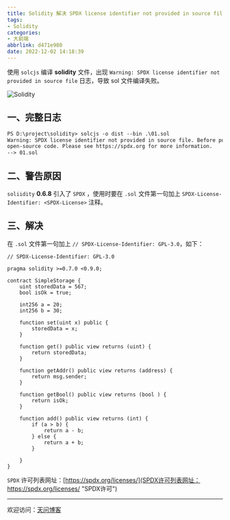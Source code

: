 ```yaml
---
title: Solidity 解决 SPDX license identifier not provided in source file 问题
tags:
- Solidity
categories:
- 大前端
abbrlink: d471e980
date: 2022-12-02 14:18:39
---
```


使用 `solcjs` 编译 **solidity** 文件，出现 `Warning: SPDX license identifier not provided in source file` 日志，导致 sol 文件编译失败。

![Solidity](https://tiven.cn/static/img/img-solidity-01-HVk-cTNq-RhhVUHNNiEB7.jpg)

<!-- more -->

## 一、完整日志

```txt
PS D:\project\solidity> solcjs -o dist --bin .\01.sol
Warning: SPDX license identifier not provided in source file. Before publishing, consider adding a comment containing "SPDX-License-Identifier: <SPDX-License>" to each source file. Use "SPDX-License-Identifier: UNLICENSED" for non-
open-source code. Please see https://spdx.org for more information.
--> 01.sol
```

## 二、警告原因

`soliidity` **0.6.8** 引入了 `SPDX` ，使用时要在 `.sol` 文件第一句加上 `SPDX-License-Identifier: <SPDX-License>` 注释。

## 三、解决

在 `.sol` 文件第一句加上 `// SPDX-License-Identifier: GPL-3.0`，如下：

```solidity
// SPDX-License-Identifier: GPL-3.0

pragma solidity >=0.7.0 <0.9.0;

contract SimpleStorage {
    uint storedData = 567;
    bool isOk = true;

    int256 a = 20;
    int256 b = 30;

    function set(uint x) public {
        storedData = x;
    }

    function get() public view returns (uint) {
        return storedData;
    }

    function getAddr() public view returns (address) {
        return msg.sender;
    }

    function getBool() public view returns (bool ) {
        return isOk;
    }

    function add() public view returns (int) {
        if (a > b) {
            return a - b;
        } else {
            return a + b;   
        }

    }
}
```

`SPDX` 许可列表网址：[https://spdx.org/licenses/](SPDX许可列表网址：https://spdx.org/licenses/ "SPDX许可")

---

欢迎访问：[天问博客](https://tiven.cn/p/d471e980/ "天问博客-专注于大前端技术")

